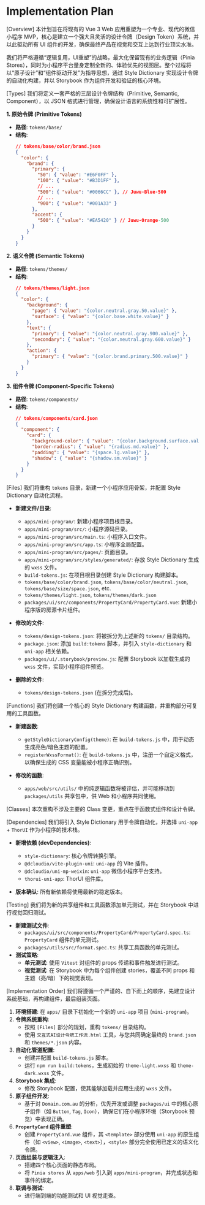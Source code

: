 # Implementation Plan

[Overview]
本计划旨在将现有的 Vue 3 Web 应用重塑为一个专业、现代的微信小程序 MVP，核心是建立一个强大且灵活的设计令牌（Design Token）系统，并以此驱动所有 UI 组件的开发，确保最终产品在视觉和交互上达到行业顶尖水准。

我们将严格遵循“逻辑复用，UI重塑”的战略，最大化保留现有的业务逻辑（Pinia Stores），同时为小程序平台量身定制全新的、体验优先的视图层。整个过程将以“原子设计”和“组件驱动开发”为指导思想，通过 Style Dictionary 实现设计令牌的自动化构建，并以 Storybook 作为组件开发和验证的核心环境。

[Types]
我们将定义一套严格的三层设计令牌结构（Primitive, Semantic, Component），以 JSON 格式进行管理，确保设计语言的系统性和可扩展性。

**1. 原始令牌 (Primitive Tokens)**
*   **路径**: `tokens/base/`
*   **结构**:
    ```json
    // tokens/base/color/brand.json
    {
      "color": {
        "brand": {
          "primary": {
            "50": { "value": "#E6F0FF" },
            "100": { "value": "#B3D1FF" },
            // ...
            "500": { "value": "#0066CC" }, // Juwu-Blue-500
            // ...
            "900": { "value": "#001A33" }
          },
          "accent": {
            "500": { "value": "#EA5420" } // Juwu-Orange-500
          }
        }
      }
    }
    ```

**2. 语义令牌 (Semantic Tokens)**
*   **路径**: `tokens/themes/`
*   **结构**:
    ```json
    // tokens/themes/light.json
    {
      "color": {
        "background": {
          "page": { "value": "{color.neutral.gray.50.value}" },
          "surface": { "value": "{color.base.white.value}" }
        },
        "text": {
          "primary": { "value": "{color.neutral.gray.900.value}" },
          "secondary": { "value": "{color.neutral.gray.600.value}" }
        },
        "action": {
          "primary": { "value": "{color.brand.primary.500.value}" }
        }
      }
    }
    ```

**3. 组件令牌 (Component-Specific Tokens)**
*   **路径**: `tokens/components/`
*   **结构**:
    ```json
    // tokens/components/card.json
    {
      "component": {
        "card": {
          "background-color": { "value": "{color.background.surface.value}" },
          "border-radius": { "value": "{radius.md.value}" },
          "padding": { "value": "{space.lg.value}" },
          "shadow": { "value": "{shadow.sm.value}" }
        }
      }
    }
    ```

[Files]
我们将重构 `tokens` 目录，新建一个小程序应用骨架，并配置 Style Dictionary 自动化流程。

*   **新建文件/目录**:
    *   `apps/mini-program/`: 新建小程序项目根目录。
    *   `apps/mini-program/src/`: 小程序源码目录。
    *   `apps/mini-program/src/main.ts`: 小程序入口文件。
    *   `apps/mini-program/src/app.ts`: 小程序全局配置。
    *   `apps/mini-program/src/pages/`: 页面目录。
    *   `apps/mini-program/src/styles/generated/`: 存放 Style Dictionary 生成的 `wxss` 文件。
    *   `build-tokens.js`: 在项目根目录创建 Style Dictionary 构建脚本。
    *   `tokens/base/color/brand.json`, `tokens/base/color/neutral.json`, `tokens/base/size/space.json`, etc.
    *   `tokens/themes/light.json`, `tokens/themes/dark.json`
    *   `packages/ui/src/components/PropertyCard/PropertyCard.vue`: 新建小程序版的房源卡片组件。

*   **修改的文件**:
    *   `tokens/design-tokens.json`: 将被拆分为上述新的 `tokens/` 目录结构。
    *   `package.json`: 添加 `build:tokens` 脚本，并引入 `style-dictionary` 和 `uni-app` 相关依赖。
    *   `packages/ui/.storybook/preview.js`: 配置 Storybook 以加载生成的 `wxss` 文件，实现小程序组件预览。

*   **删除的文件**:
    *   `tokens/design-tokens.json` (在拆分完成后)。

[Functions]
我们将创建一个核心的 Style Dictionary 构建函数，并重构部分可复用的工具函数。

*   **新建函数**:
    *   `getStyleDictionaryConfig(theme)`: 在 `build-tokens.js` 中，用于动态生成亮色/暗色主题的配置。
    *   `registerWxssFormat()`: 在 `build-tokens.js` 中，注册一个自定义格式，以确保生成的 CSS 变量能被小程序正确识别。

*   **修改的函数**:
    *   `apps/web/src/utils/` 中的纯逻辑函数将被评估，并可能移动到 `packages/utils` 共享包中，供 Web 和小程序共同使用。

[Classes]
本次重构不涉及主要的 Class 变更，重点在于函数式组件和设计令牌。

[Dependencies]
我们将引入 Style Dictionary 用于令牌自动化，并选择 `uni-app` + `ThorUI` 作为小程序的技术栈。

*   **新增依赖 (devDependencies)**:
    *   `style-dictionary`: 核心令牌转换引擎。
    *   `@dcloudio/vite-plugin-uni`: `uni-app` 的 Vite 插件。
    *   `@dcloudio/uni-mp-weixin`: `uni-app` 微信小程序平台支持。
    *   `thorui-uni-app`: ThorUI 组件库。

*   **版本确认**: 所有新依赖将使用最新的稳定版本。

[Testing]
我们将为新的共享组件和工具函数添加单元测试，并在 Storybook 中进行视觉回归测试。

*   **新建测试文件**:
    *   `packages/ui/src/components/PropertyCard/PropertyCard.spec.ts`: `PropertyCard` 组件的单元测试。
    *   `packages/utils/src/format.spec.ts`: 共享工具函数的单元测试。
*   **测试策略**:
    *   **单元测试**: 使用 `Vitest` 对组件的 props 传递和事件触发进行测试。
    *   **视觉测试**: 在 Storybook 中为每个组件创建 stories，覆盖不同 props 和主题（亮/暗）下的视觉表现。

[Implementation Order]
我们将遵循一个严谨的、自下而上的顺序，先建立设计系统基础，再构建组件，最后组装页面。

1.  **环境搭建**: 在 `apps/` 目录下初始化一个新的 `uni-app` 项目 (`mini-program`)。
2.  **令牌系统重构**:
    *   按照 `[Files]` 部分的规划，重构 `tokens/` 目录结构。
    *   使用 `交互式AI设计令牌工作流.html` 工具，与您共同确定最终的 `brand.json` 和 `themes/*.json` 内容。
3.  **自动化管道配置**:
    *   创建并配置 `build-tokens.js` 脚本。
    *   运行 `npm run build:tokens`，生成初始的 `theme-light.wxss` 和 `theme-dark.wxss` 文件。
4.  **Storybook 集成**:
    *   修改 Storybook 配置，使其能够加载并应用生成的 `wxss` 文件。
5.  **原子组件开发**:
    *   基于对 `Domain.com.au` 的分析，优先开发或调整 `packages/ui` 中的核心原子组件（如 `Button`, `Tag`, `Icon`），确保它们在小程序环境（Storybook 预览）中表现正确。
6.  **`PropertyCard` 组件重塑**:
    *   创建 `PropertyCard.vue` 组件，其 `<template>` 部分使用 `uni-app` 的原生组件（如 `<view>`, `<image>`, `<text>`），`<style>` 部分完全使用已定义的语义化令牌。
7.  **页面组装与逻辑注入**:
    *   搭建四个核心页面的静态布局。
    *   将 `Pinia stores` 从 `apps/web` 引入到 `apps/mini-program`，并完成状态和事件的绑定。
8.  **联调与测试**:
    *   进行端到端的功能测试和 UI 视觉走查。

